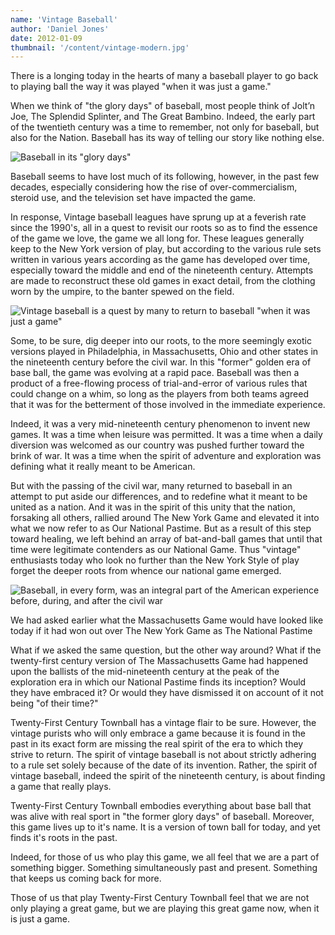 ```yaml
---
name: 'Vintage Baseball'
author: 'Daniel Jones'
date: 2012-01-09
thumbnail: '/content/vintage-modern.jpg'
---
```


There is a longing today in the hearts of many a baseball player to go back to playing ball the way it was played "when it was just a game."

When we think of "the glory days" of baseball, most people think of Jolt’n Joe, The Splendid Splinter, and The Great Bambino. Indeed, the early part of the twentieth century was a time to remember, not only for baseball, but also for the Nation. Baseball has its way of telling our story like nothing else.

![Baseball in its "glory days"](/content/vintage-glory.jpg)

Baseball seems to have lost much of its following, however, in the past few decades, especially considering how the rise of over-commercialism, steroid use, and the television set have impacted the game.

In response, Vintage baseball leagues have sprung up at a feverish rate since the 1990's, all in a quest to revisit our roots so as to find the essence of the game we love, the game we all long for. These leagues generally keep to the New York version of play, but according to the various rule sets written in various years according as the game has developed over time, especially toward the middle and end of the nineteenth century. Attempts are made to reconstruct these old games in exact detail, from the clothing worn by the umpire, to the banter spewed on the field.

![Vintage baseball is a quest by many to return to baseball "when it was just a game"](/content/vintage-modern.jpg)

Some, to be sure, dig deeper into our roots, to the more seemingly exotic versions played in Philadelphia, in Massachusetts, Ohio and other states in the nineteenth century before the civil war. In this "former" golden era of base ball, the game was evolving at a rapid pace. Baseball was then a product of a free-flowing process of trial-and-error of various rules that could change on a whim, so long as the players from both teams agreed that it was for the betterment of those involved in the immediate experience.

Indeed, it was a very mid-nineteenth century phenomenon to invent new games. It was a time when leisure was permitted. It was a time when a daily diversion was welcomed as our country was pushed further toward the brink of war. It was a time when the spirit of adventure and exploration was defining what it really meant to be American.

But with the passing of the civil war, many returned to baseball in an attempt to put aside our differences, and to redefine what it meant to be united as a nation. And it was in the spirit of this unity that the nation, forsaking all others, rallied around The New York Game and elevated it into what we now refer to as Our National Pastime. But as a result of this step toward healing, we left behind an array of bat-and-ball games that until that time were legitimate contenders as our National Game. Thus "vintage" enthusiasts today who look no further than the New York Style of play forget the deeper roots from whence our national game emerged.

![Baseball, in every form, was an integral part of the American experience before, during, and after the civil war](/content/vintage-illustration.jpg)

We had asked earlier what the Massachusetts Game would have looked like today if it had won out over The New York Game as The National Pastime

What if we asked the same question, but the other way around? What if the twenty-first century version of The Massachusetts Game had happened upon the ballists of the mid-nineteenth century at the peak of the exploration era in which our National Pastime finds its inception? Would they have embraced it? Or would they have dismissed it on account of it not being "of their time?"

Twenty-First Century Townball has a vintage flair to be sure. However, the vintage purists who will only embrace a game because it is found in the past in its exact form are missing the real spirit of the era to which they strive to return. The spirit of vintage baseball is not about strictly adhering to a rule set solely because of the date of its invention. Rather, the spirit of vintage baseball, indeed the spirit of the nineteenth century, is about finding a game that really plays.

Twenty-First Century Townball embodies everything about base ball that was alive with real sport in "the former glory days" of baseball. Moreover, this game lives up to it's name. It is a version of town ball for today, and yet finds it's roots in the past.

Indeed, for those of us who play this game, we all feel that we are a part of something bigger. Something simultaneously past and present. Something that keeps us coming back for more.

Those of us that play Twenty-First Century Townball feel that we are not only playing a great game, but we are playing this great game now, when it is just a game.
